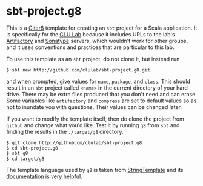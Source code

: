 # sbt-project.g8

This is a [Giter8](http://foundweekends.org/giter8) template for creating an `sbt` project for a Scala application.  It is specifically for the  [CLU Lab](http://github.com/clulab) because it includes URLs to the lab's [Artifactory](http://artifactory.cs.arizona.edu:8081/artifactory/webapp/#/home) and [Sonatype](https://oss.sonatype.org/index.html#nexus-search;quick~clulab) servers, which wouldn't work for other groups, and it uses conventions and practices that are particular to this lab.

To use this template as an `sbt` project, do not clone it, but instead run
```
$ sbt new http://github.com/clulab/sbt-project.g8.git
```
and when prompted, give values for `name`, `package`, and `class`.  This should result in an `sbt` project called `<name>` in the current directory of your hard drive.  There may be extra files produced that you don't need and can erase.  Some variables like `artifactory` and `compress` are set to default values so as not to inundate you with questions.  Their values can be changed later. 

If you want to modify the template itself, then do clone the project from `github` and change what you'd like.  Test it by running `g8` from `sbt` and finding the results in the `./target/g8` directory.
```
$ git clone http://githubcom/clulab/sbt-project.g8
$ cd sbt-project.g8
$ sbt g8
$ cd target/g8
```
The template language used by `g8` is taken from [StringTemplate](https://github.com/antlr/stringtemplate4/) and its [documentation](https://github.com/antlr/stringtemplate4/blob/master/doc/index.md) is very helpful.
